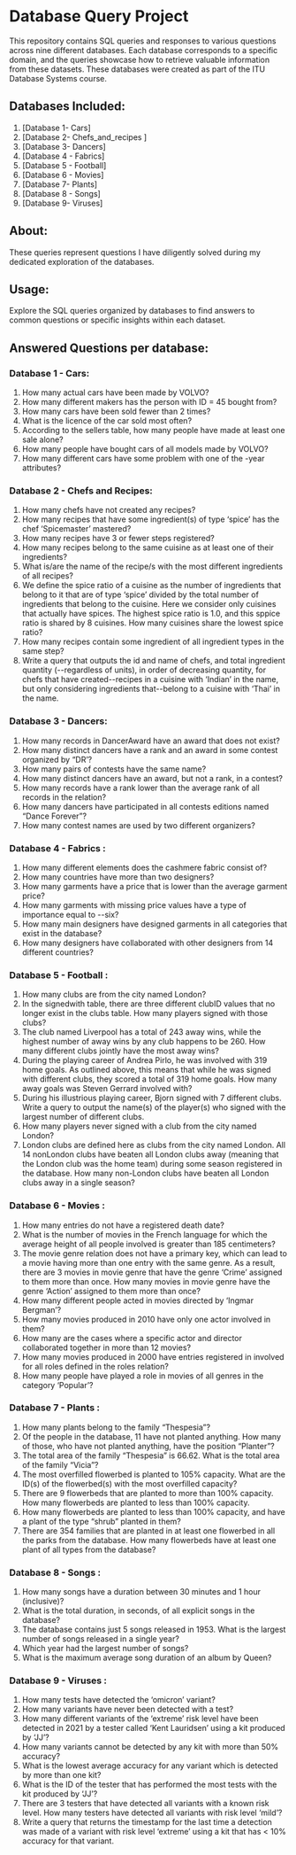 # Database Query Project

This repository contains SQL queries and responses to various questions across nine different databases. Each database corresponds to a specific domain, and the queries showcase how to retrieve valuable information from these datasets.
These databases were created as part of the ITU Database Systems course.


## Databases Included:

1. [Database 1- Cars]
2. [Database 2- Chefs_and_recipes ]
3. [Database 3- Dancers]
4. [Database 4 - Fabrics]
5. [Database 5 - Football]
6. [Database 6 - Movies]
7. [Database 7- Plants]
8. [Database 8 - Songs]
9. [Database 9- Viruses]

## About:

These queries represent questions I have diligently solved during my dedicated exploration of the databases. 

## Usage:

Explore the SQL queries organized by databases to find answers to common questions or specific insights within each dataset.

## Answered Questions per database:

### Database 1 - Cars:

1. How many actual cars have been made by VOLVO? 
2. How many different makers has the person with ID = 45 bought from? 
3. How many cars have been sold fewer than 2 times? 
4. What is the licence of the car sold most often? 
5. According to the sellers table, how many people have made at least one sale alone? 
6. How many people have bought cars of all models made by VOLVO? 
7. How many different cars have some problem with one of the -year attributes? 

    

### Database 2 - Chefs and Recipes:

1. How many  chefs have not created any recipes? 
2. How many recipes that have some ingredient(s) of type ‘spice’ has the chef ‘Spicemaster’ mastered? 
3. How many recipes have 3 or fewer steps registered?
4. How many recipes belong to the same cuisine as at least one of their ingredients?
5. What is/are the name of the recipe/s with the most different ingredients of all recipes? 
6. We define the spice ratio of a cuisine as the number of ingredients that belong to it that are of type ‘spice’ divided by the total number of ingredients that belong to the cuisine. Here we consider only cuisines that actually have spices. The highest spice ratio is 1.0, and this sppice ratio is shared by 8 cuisines. How many cuisines share the lowest spice ratio? 
7. How many recipes contain some ingredient of all ingredient types in the same step? 
8. Write a query that outputs the id and name of chefs, and total ingredient quantity (--regardless of units), in order of decreasing quantity, for chefs that have created--recipes in a cuisine with ‘Indian’ in the name, but only considering ingredients that--belong to a cuisine with ‘Thai’ in the name.



### Database 3 - Dancers:

1. How many records in DancerAward have an award that does not exist? 
2. How many distinct dancers have a rank and an award in some contest organized by “DR’? 
3. How many pairs of contests have the same name? 
4. How many distinct dancers have an award, but not a rank, in a contest? 
5. How many records have a rank lower than the average rank of all records in the relation?
6. How many dancers have participated in all contests editions named “Dance Forever”?
7. How many contest names are used by two different organizers?



### Database 4 - Fabrics :

1. How many different elements does the cashmere fabric consist of?
2. How many countries have more than two designers? 
3. How many garments have a price that is lower than the average garment price? 
4. How many garments with missing price values have a type of importance equal to --six?
5. How many main designers have designed garments in all categories that exist in the database?
6. How many designers have collaborated with other designers from 14 different countries? 



### Database 5 - Football :

1. How many clubs are from the city named London? 
2. In the signedwith table, there are three different clubID values that no longer exist in the clubs table. How many players signed with those clubs? 
3. The club named Liverpool has a total of 243 away wins, while the highest number of away wins by any club happens to be 260. How many different clubs jointly have the most away wins? 
4. During the playing career of Andrea Pirlo, he was involved with 319 home goals. As outlined above, this means that while he was signed with different clubs, they scored a total of 319 home goals. How many away goals was Steven Gerrard involved with? 
5. During his illustrious playing career, Bjorn signed with 7 different clubs. Write a query to output the name(s) of the player(s) who signed with the largest number of different clubs. 
6. How many players never signed with a club from the city named London? 
7. London clubs are defined here as clubs from the city named London. All 14 nonLondon clubs have beaten all London clubs away (meaning that the London club was the home team) during some season registered in the database. How many non-London clubs have beaten all London clubs away in a single season?



### Database 6 - Movies :

1. How many entries do not have a registered death date?
2. What is the number of movies in the French language for which the average height of all people involved is greater than 185 centimeters?
3. The movie genre relation does not have a primary key, which can lead to a movie having more than one entry with the same genre. As a result, there are 3 movies in movie genre that have the genre ‘Crime’ assigned to them more than once. How many movies in movie genre have the genre ‘Action’ assigned to them more than once?
4. How many different people acted in movies directed by ‘Ingmar Bergman’?
5. How many movies produced in 2010 have only one actor involved in them?
6. How many are the cases where a specific actor and director collaborated together in more than 12 movies?
7. How many movies produced in 2000 have entries registered in involved for all roles defined in the roles relation?
8. How many people have played a role in movies of all genres in the category ‘Popular’?



### Database 7 - Plants :

1. How many plants belong to the family “Thespesia”?
2. Of the people in the database, 11 have not planted anything. How many of those, who have not planted anything, have the position “Planter”?
3. The total area of the family “Thespesia” is 66.62. What is the total area of the family “Vicia”?
4. The most overfilled flowerbed is planted to 105% capacity. What are the ID(s) of the flowerbed(s) with the most overfilled capacity?
5. There are 9 flowerbeds that are planted to more than 100% capacity. How many flowerbeds are planted to less than 100% capacity.
6. How many flowerbeds are planted to less than 100% capacity, and have a plant of the type “shrub” planted in them?
7. There are 354 families that are planted in at least one flowerbed in all the parks from the database. How many flowerbeds have at least one plant of all types from the database?



### Database 8 - Songs :

1. How many songs have a duration between 30 minutes and 1 hour (inclusive)?
2. What is the total duration, in seconds, of all explicit songs in the database?
3. The database contains just 5 songs released in 1953. What is the largest number of songs released in a single year?
4. Which year had the largest number of songs?
5. What is the maximum average song duration of an album by Queen?



### Database 9 - Viruses :

1. How many tests have detected the ‘omicron’ variant?
2. How many variants have never been detected with a test?
3. How many different variants of the ‘extreme’ risk level have been detected in 2021 by a tester called ‘Kent Lauridsen’ using a kit produced by ‘JJ’?
4. How many variants cannot be detected by any kit with more than 50% accuracy?
5. What is the lowest average accuracy for any variant which is detected by more than one kit?
6. What is the ID of the tester that has performed the most tests with the kit produced by ‘JJ’?
7. There are 3 testers that have detected all variants with a known risk level. How many testers have detected all variants with risk level ‘mild’?
8. Write a query that returns the timestamp for the last time a detection was made of a variant with risk level ‘extreme’ using a kit that has < 10% accuracy for that variant.














